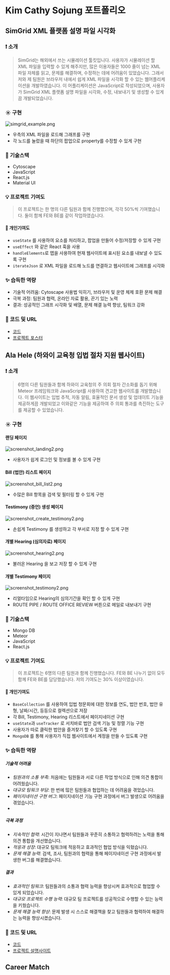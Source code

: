 # Kim Cathy Sojung 포트폴리오


## SimGrid XML 플랫폼 설명 파일 시각화

### :exclamation: 소개
> SimGrid는 해외에서 쓰는 시뮬레이션 툴킷입니다. 사용자가 시뮬레이션 할 XML 파일을 입력할 수 있게 해주지만, 많은 이용자들은 1000 줄이 넘는 XML 파일 자체를 읽고, 문제를 해결하며, 수정하는 데에 어려움이 있었습니다. 그래서 저와 제 팀원은 브라우저 내에서 쉽게 XML 파일을 시각화 할 수 있는 웹어플리케이션을 개발하였습니다. 이 어플리케이션은 JavaScript로 작성되었으며, 사용자가 SimGrid XML 플랫폼 설명 파일을 시각화, 수정, 내보내기 및 생성할 수 있게끔 개발되었습니다.

### :sunny: 구현

![simgrid_example.png](images/simgrid_example.png)

- 우측의 XML 파일을 로드해 그래프를 구현
- 각 노드를 눌렀을 때 하단의 팝업으로 property를 수정할 수 있게 구현

### :scroll: 기술스택
- Cytoscape
- JavaScript
- React.js
- Material UI

### :bulb: 프로젝트 기여도
> 이 프로젝트는 한 명의 다른 팀원과 함께 진행했으며, 각각 50%씩 기여했습니다. 둘이 함께 FE와 BE를 같이 작업하였습니다.

#### :pushpin: 개인기여도
- `useState` 를 사용하여 요소를 처리하고, 팝업을 만들어 수정/저장할 수 있게 구현
- `useEffect` 와 같은 React 훅을 사용
- `handleElements`로 맵을 사용하여 현재 웹사이트에 표시된 요소를 내보낼 수 있도록 구현
- `iterateJson` 로 XML 파일을 로드해 노드를 연결하고 웹사이트에 그래프를 시각화

### :sparkles: 습득한 역량
- 기술적 어려움: Cytoscape 사용법 익히기, 브라우저 및 운영 체제 호환 문제 해결
- 극복 과정: 팀원과 협력, 온라인 자료 활용, 끈기 있는 노력
- 결과: 성공적인 그래프 시각화 및 배열, 문제 해결 능력 향상, 팀워크 강화

### :bookmark: 코드 및 URL
- [코드](https://github.com/wrench-project/simgrid-platform-file-visualizer)
- [프로젝트 포스터](sources/SimGrid_poster.png)


## Ala Hele (하와이 교육청 입법 절차 지원 웹사이트)

### :exclamation: 소개
> 6명의 다른 팀원들과 함께 하와이 교육청의 주 의회 절차 간소화를 돕기 위해 Meteor 프레임워크와 JavaScript를 사용하여 견고한 웹사이트를 개발했습니다. 이 웹사이트는 입법 추적, 자동 알림, 효율적인 문서 생성 및 업데이트 기능을 제공하게끔 개발되었고 이와같은 기능을 제공하여 주 의회 통과를 촉진하는 도구를 제공할 수 있었습니다.

### :sunny: 구현

#### 랜딩 페이지
![screenshot_landing2.png](images/screenshot_landing2.png)

- 사용자가 쉽게 로그인 및 정보를 볼 수 있게 구현

#### Bill (법안) 리스트 페이지
![screenshot_bill_list2.png](images/screenshot_bill_list2.png)

- 수많은 Bill 항목을 검색 및 필터링 할 수 있게 구현

#### Testimony (증언) 생성 페이지
![screenshot_create_testimony2.png](images/screenshot_create_testimony2.png)

- 손쉽게 Testimony 를 생성하고 각 부서로 지정 할 수 있게 구현

#### 개별 Hearing (심의자료) 페이지
![screenshot_hearing2.png](images/screenshot_hearing2.png)

- 불러온 Hearing 을 보고 저장 할 수 있게 구현

#### 개별 Testimony 페이지
![screenshot_testimony2.png](images/screenshot_testimony2.png)

- 리얼타임으로 Hearing의 심의기간을 확인 할 수 있게 구현
- ROUTE PIPE / ROUTE OFFICE REVIEW 버튼으로 메일로 내보내기 구현


### :scroll: 기술스택
- Mongo DB
- Meteor
- JavaScript
- React.js

### :bulb: 프로젝트 기여도
> 이 프로젝트는 6명의 다른 팀원과 함께 진행했습니다. FE와 BE 나누기 없이 모두 함께 FE와 BE를 담당했습니다. 저의 기여도는 30% 이상이였습니다.

#### :pushpin: 개인기여도
- `BaseCollection` 를 사용하여 입법 청문회에 대한 정보를 연도, 법안 번호, 법안 유형, 날짜/시간, 등등으로 컬렉션으로 저장
- 각 Bill, Testimony, Hearing 리스트에서 페이지네이션 구현
- `useState`과 `useTracker` 로 서치바로 법안 검색 기능 및 정렬 기능 구현
- 사용자가 따로 클릭한 법안을 즐겨찾기 할 수 있도록 구현
- `MongoDB` 를 통해 사용자가 직접 웹사이트에서 계정을 만들 수 있도록 구현

### :sparkles: 습득한 역량

##### 기술적 어려움

- *팀원과의 소통 부족*: 처음에는 팀원들과 서로 다른 작업 방식으로 인해 의견 통합이 어려웠습니다. 
- *대규모 팀워크 부담*: 한 번에 많은 팀원들과 협업하는 데 어려움을 겪었습니다. 
- *페이지네이션 구현 버그*: 페이지네이션 기능 구현 과정에서 버그 발생으로 어려움을 겪었습니다.
- 
##### 극복 과정

- *지속적인 협력*: 시간이 지나면서 팀원들과 꾸준히 소통하고 협력하려는 노력을 통해 의견 통합을 개선했습니다.
- *적응과 성장*: 대규모 팀워크에 적응하고 효과적인 협업 방식을 익혔습니다.
- *문제 해결 능력*: 검색, 조사, 팀원과의 협력을 통해 페이지네이션 구현 과정에서 발생한 버그를 해결했습니다.

##### 결과
- *효과적인 팀워크*: 팀원들과의 소통과 협력 능력을 향상시켜 효과적으로 협업할 수 있게 되었습니다.
- *대규모 프로젝트 수행 능력*: 대규모 팀 프로젝트를 성공적으로 수행할 수 있는 능력을 키웠습니다.
- *문제 해결 능력 향상*: 문제 발생 시 스스로 해결책을 찾고 팀원들과 협력하여 해결하는 능력을 향상시켰습니다.

### :bookmark: 코드 및 URL
- [코드](https://github.com/alahele/alahele)
- [프로젝트 설명사이트](https://alahele.github.io/)
## Career Match
